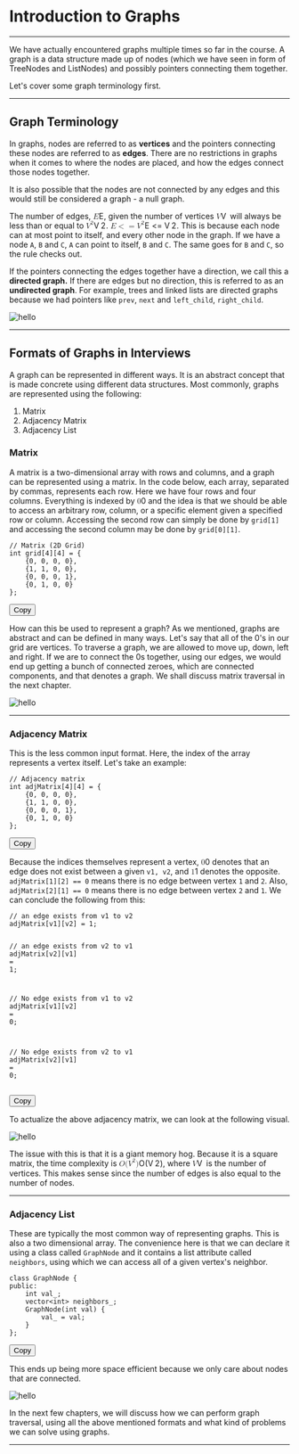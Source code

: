 <div class="my-div"><h1 id="introduction-to-graphs">Introduction to Graphs</h1>
<hr>
<p>We have actually encountered graphs multiple times so far in the course. A graph is a data structure made up of nodes (which we have seen in form of TreeNodes and ListNodes) and possibly pointers connecting them together.</p>
<p>Let's cover some graph terminology first.</p>
<hr>
<h2 id="graph-terminology">Graph Terminology</h2>
<p>In graphs, nodes are referred to as <strong>vertices</strong> and the pointers connecting these nodes are referred to as <strong>edges</strong>. There are no restrictions in graphs when it comes to where the nodes are placed, and how the edges connect those nodes together.</p>
<p>It is also possible that the nodes are not connected by any edges and this would still be considered a graph - a null graph.</p>
<p>The number of edges, <span class="katex"><span class="katex-mathml"><math xmlns="http://www.w3.org/1998/Math/MathML"><semantics><mrow><mi>E</mi></mrow><annotation encoding="application/x-tex">E</annotation></semantics></math></span><span class="katex-html" aria-hidden="true"><span class="base"><span class="strut" style="height:0.6833em;"></span><span class="mord mathnormal" style="margin-right:0.05764em;">E</span></span></span></span>, given the number of vertices <span class="katex"><span class="katex-mathml"><math xmlns="http://www.w3.org/1998/Math/MathML"><semantics><mrow><mi>V</mi></mrow><annotation encoding="application/x-tex">V</annotation></semantics></math></span><span class="katex-html" aria-hidden="true"><span class="base"><span class="strut" style="height:0.6833em;"></span><span class="mord mathnormal" style="margin-right:0.22222em;">V</span></span></span></span> will always be less than or equal to <span class="katex"><span class="katex-mathml"><math xmlns="http://www.w3.org/1998/Math/MathML"><semantics><mrow><msup><mi>V</mi><mn>2</mn></msup></mrow><annotation encoding="application/x-tex">V^2</annotation></semantics></math></span><span class="katex-html" aria-hidden="true"><span class="base"><span class="strut" style="height:0.8141em;"></span><span class="mord"><span class="mord mathnormal" style="margin-right:0.22222em;">V</span><span class="msupsub"><span class="vlist-t"><span class="vlist-r"><span class="vlist" style="height:0.8141em;"><span style="top:-3.063em;margin-right:0.05em;"><span class="pstrut" style="height:2.7em;"></span><span class="sizing reset-size6 size3 mtight"><span class="mord mtight">2</span></span></span></span></span></span></span></span></span></span></span>. <span class="katex"><span class="katex-mathml"><math xmlns="http://www.w3.org/1998/Math/MathML"><semantics><mrow><mi>E</mi><mo>&lt;</mo><mo>=</mo><msup><mi>V</mi><mn>2</mn></msup></mrow><annotation encoding="application/x-tex">E &lt;= V^2</annotation></semantics></math></span><span class="katex-html" aria-hidden="true"><span class="base"><span class="strut" style="height:0.7224em;vertical-align:-0.0391em;"></span><span class="mord mathnormal" style="margin-right:0.05764em;">E</span><span class="mspace" style="margin-right:0.2778em;"></span><span class="mrel">&lt;=</span><span class="mspace" style="margin-right:0.2778em;"></span></span><span class="base"><span class="strut" style="height:0.8141em;"></span><span class="mord"><span class="mord mathnormal" style="margin-right:0.22222em;">V</span><span class="msupsub"><span class="vlist-t"><span class="vlist-r"><span class="vlist" style="height:0.8141em;"><span style="top:-3.063em;margin-right:0.05em;"><span class="pstrut" style="height:2.7em;"></span><span class="sizing reset-size6 size3 mtight"><span class="mord mtight">2</span></span></span></span></span></span></span></span></span></span></span>. This is because each node can at most point to itself, and every other node in the graph. If we have a node <code class="hljs language-css">A</code>, <code class="hljs language-css">B</code> and <code class="hljs language-ebnf">C</code>, <code class="hljs language-css">A</code> can point to itself, <code class="hljs language-css">B</code> and <code class="hljs language-ebnf">C</code>. The same goes for <code class="hljs language-css">B</code> and <code class="hljs language-ebnf">C</code>, so the rule checks out.</p>
<p>If the pointers connecting the edges together have a direction, we call this a <strong>directed graph.</strong> If there are edges but no direction, this is referred to as an <strong>undirected graph</strong>. For example, trees and linked lists are directed graphs because we had pointers like <code class="hljs language-ebnf">prev</code>, <code class="hljs language-python"><span class="token builtin">next</span></code> and <code class="hljs language-ebnf">left_child</code>, <code class="hljs language-ebnf">right_child</code>.</p>
<p><img src="https://imagedelivery.net/CLfkmk9Wzy8_9HRyug4EVA/74daad67-5e27-476e-af6b-291ab5b80400/sharpen=1" alt="hello"></p>
<hr>
<h2 id="formats-of-graphs-in-interviews">Formats of Graphs in Interviews</h2>
<p>A graph can be represented in different ways. It is an abstract concept that is made concrete using different data structures. Most commonly, graphs are represented using the following:</p>
<ol>
<li>Matrix</li>
<li>Adjacency Matrix</li>
<li>Adjacency List</li>
</ol>
<h3 id="matrix">Matrix</h3>
<p>A matrix is a two-dimensional array with rows and columns, and a graph can be represented using a matrix. In the code below, each array, separated by commas, represents each row. Here we have four rows and four columns. Everything is indexed by <span class="katex"><span class="katex-mathml"><math xmlns="http://www.w3.org/1998/Math/MathML"><semantics><mrow><mn>0</mn></mrow><annotation encoding="application/x-tex">0</annotation></semantics></math></span><span class="katex-html" aria-hidden="true"><span class="base"><span class="strut" style="height:0.6444em;"></span><span class="mord">0</span></span></span></span> and the idea is that we should be able to access an arbitrary row, column, or a specific element given a specified row or column. Accessing the second row can simply be done by <code class="hljs language-css">grid[1]</code> and accessing the second column may be done by <code class="hljs language-css">grid[0][1]</code>.</p>
<div class="code-toolbar"><pre class="language-cpp" tabindex="0"><code class="hljs language-cpp"><span class="token comment">// Matrix (2D Grid)</span>
<span class="token keyword">int</span> grid<span class="token punctuation">[</span><span class="token number">4</span><span class="token punctuation">]</span><span class="token punctuation">[</span><span class="token number">4</span><span class="token punctuation">]</span> <span class="token operator">=</span> <span class="token punctuation">{</span>
    <span class="token punctuation">{</span><span class="token number">0</span><span class="token punctuation">,</span> <span class="token number">0</span><span class="token punctuation">,</span> <span class="token number">0</span><span class="token punctuation">,</span> <span class="token number">0</span><span class="token punctuation">}</span><span class="token punctuation">,</span>
    <span class="token punctuation">{</span><span class="token number">1</span><span class="token punctuation">,</span> <span class="token number">1</span><span class="token punctuation">,</span> <span class="token number">0</span><span class="token punctuation">,</span> <span class="token number">0</span><span class="token punctuation">}</span><span class="token punctuation">,</span>
    <span class="token punctuation">{</span><span class="token number">0</span><span class="token punctuation">,</span> <span class="token number">0</span><span class="token punctuation">,</span> <span class="token number">0</span><span class="token punctuation">,</span> <span class="token number">1</span><span class="token punctuation">}</span><span class="token punctuation">,</span>
    <span class="token punctuation">{</span><span class="token number">0</span><span class="token punctuation">,</span> <span class="token number">1</span><span class="token punctuation">,</span> <span class="token number">0</span><span class="token punctuation">,</span> <span class="token number">0</span><span class="token punctuation">}</span>
<span class="token punctuation">}</span><span class="token punctuation">;</span>
</code></pre><div class="toolbar"><div class="toolbar-item"><button class="copy-to-clipboard-button" type="button" data-copy-state="copy"><span>Copy</span></button></div></div></div>
<p>How can this be used to represent a graph? As we mentioned, graphs are abstract and can be defined in many ways. Let's say that all of the 0's in our grid are vertices. To traverse a graph, we are allowed to move up, down, left and right. If we are to connect the 0s together, using our edges, we would end up getting a bunch of connected zeroes, which are connected components, and that denotes a graph. We shall discuss matrix traversal in the next chapter.</p>
<p><img src="https://imagedelivery.net/CLfkmk9Wzy8_9HRyug4EVA/f3c04f37-7656-4836-f263-3ae19258c100/sharpen=1" alt="hello"></p>
<hr>
<h3 id="adjacency-matrix">Adjacency Matrix</h3>
<p>This is the less common input format. Here, the index of the array represents a vertex itself. Let's take an example:</p>
<div class="code-toolbar"><pre class="language-cpp" tabindex="0"><code class="hljs language-cpp"><span class="token comment">// Adjacency matrix</span>
<span class="token keyword">int</span> adjMatrix<span class="token punctuation">[</span><span class="token number">4</span><span class="token punctuation">]</span><span class="token punctuation">[</span><span class="token number">4</span><span class="token punctuation">]</span> <span class="token operator">=</span> <span class="token punctuation">{</span>
    <span class="token punctuation">{</span><span class="token number">0</span><span class="token punctuation">,</span> <span class="token number">0</span><span class="token punctuation">,</span> <span class="token number">0</span><span class="token punctuation">,</span> <span class="token number">0</span><span class="token punctuation">}</span><span class="token punctuation">,</span>
    <span class="token punctuation">{</span><span class="token number">1</span><span class="token punctuation">,</span> <span class="token number">1</span><span class="token punctuation">,</span> <span class="token number">0</span><span class="token punctuation">,</span> <span class="token number">0</span><span class="token punctuation">}</span><span class="token punctuation">,</span>
    <span class="token punctuation">{</span><span class="token number">0</span><span class="token punctuation">,</span> <span class="token number">0</span><span class="token punctuation">,</span> <span class="token number">0</span><span class="token punctuation">,</span> <span class="token number">1</span><span class="token punctuation">}</span><span class="token punctuation">,</span>
    <span class="token punctuation">{</span><span class="token number">0</span><span class="token punctuation">,</span> <span class="token number">1</span><span class="token punctuation">,</span> <span class="token number">0</span><span class="token punctuation">,</span> <span class="token number">0</span><span class="token punctuation">}</span>
<span class="token punctuation">}</span><span class="token punctuation">;</span>
</code></pre><div class="toolbar"><div class="toolbar-item"><button class="copy-to-clipboard-button" type="button" data-copy-state="copy"><span>Copy</span></button></div></div></div>
<p>Because the indices themselves represent a vertex, <span class="katex"><span class="katex-mathml"><math xmlns="http://www.w3.org/1998/Math/MathML"><semantics><mrow><mn>0</mn></mrow><annotation encoding="application/x-tex">0</annotation></semantics></math></span><span class="katex-html" aria-hidden="true"><span class="base"><span class="strut" style="height:0.6444em;"></span><span class="mord">0</span></span></span></span> denotes that an edge does not exist between a given <code class="hljs language-smali">v1, v2</code>, and <span class="katex"><span class="katex-mathml"><math xmlns="http://www.w3.org/1998/Math/MathML"><semantics><mrow><mn>1</mn></mrow><annotation encoding="application/x-tex">1</annotation></semantics></math></span><span class="katex-html" aria-hidden="true"><span class="base"><span class="strut" style="height:0.6444em;"></span><span class="mord">1</span></span></span></span> denotes the opposite. <code class="hljs language-apache">adjMatrix[1][2] == 0</code> means there is no edge between vertex <code class="hljs language-undefined">1</code> and <code class="hljs language-undefined">2</code>. Also, <code class="hljs language-apache">adjMatrix[2][1] == 0</code> means there is no edge between vertex <code class="hljs language-undefined">2</code> and <code class="hljs language-undefined">1</code>. We can conclude the following from this:</p>
<div class="code-toolbar"><pre class="language-cpp" tabindex="0"><code class="hljs language-cpp"><span class="token comment">// an edge exists from v1 to v2</span>
adjMatrix<span class="token punctuation">[</span>v1<span class="token punctuation">]</span><span class="token punctuation">[</span>v2<span class="token punctuation">]</span> <span class="token operator">=</span> <span class="token number">1</span><span class="token punctuation">;</span>

<span class="token comment">// an edge exists from v2 to v1</span>
adjMatrix<span class="token punctuation">[</span>v2<span class="token punctuation">]</span><span class="token punctuation">[</span>v1<span class="token punctuation">]</span> <span class="token operator">=</span> <span class="token number">1</span><span class="token punctuation">;</span>

<span class="token comment">// No edge exists from v1 to v2</span>
adjMatrix<span class="token punctuation">[</span>v1<span class="token punctuation">]</span><span class="token punctuation">[</span>v2<span class="token punctuation">]</span> <span class="token operator">=</span> <span class="token number">0</span><span class="token punctuation">;</span>

<span class="token comment">// No edge exists from v2 to v1</span>
adjMatrix<span class="token punctuation">[</span>v2<span class="token punctuation">]</span><span class="token punctuation">[</span>v1<span class="token punctuation">]</span> <span class="token operator">=</span> <span class="token number">0</span><span class="token punctuation">;</span>
</code></pre><div class="toolbar"><div class="toolbar-item"><button class="copy-to-clipboard-button" type="button" data-copy-state="copy"><span>Copy</span></button></div></div></div>
<p>To actualize the above adjacency matrix, we can look at the following visual.</p>
<p><img src="https://imagedelivery.net/CLfkmk9Wzy8_9HRyug4EVA/02f2aedd-88d5-461d-9fdd-0bffc2e81400/sharpen=1" alt="hello"></p>
<p>The issue with this is that it is a giant memory hog. Because it is a square matrix, the time complexity is <span class="katex"><span class="katex-mathml"><math xmlns="http://www.w3.org/1998/Math/MathML"><semantics><mrow><mi>O</mi><mo stretchy="false">(</mo><msup><mi>V</mi><mn>2</mn></msup><mo stretchy="false">)</mo></mrow><annotation encoding="application/x-tex">O(V^2)</annotation></semantics></math></span><span class="katex-html" aria-hidden="true"><span class="base"><span class="strut" style="height:1.0641em;vertical-align:-0.25em;"></span><span class="mord mathnormal" style="margin-right:0.02778em;">O</span><span class="mopen">(</span><span class="mord"><span class="mord mathnormal" style="margin-right:0.22222em;">V</span><span class="msupsub"><span class="vlist-t"><span class="vlist-r"><span class="vlist" style="height:0.8141em;"><span style="top:-3.063em;margin-right:0.05em;"><span class="pstrut" style="height:2.7em;"></span><span class="sizing reset-size6 size3 mtight"><span class="mord mtight">2</span></span></span></span></span></span></span></span><span class="mclose">)</span></span></span></span>, where <span class="katex"><span class="katex-mathml"><math xmlns="http://www.w3.org/1998/Math/MathML"><semantics><mrow><mi>V</mi></mrow><annotation encoding="application/x-tex">V</annotation></semantics></math></span><span class="katex-html" aria-hidden="true"><span class="base"><span class="strut" style="height:0.6833em;"></span><span class="mord mathnormal" style="margin-right:0.22222em;">V</span></span></span></span> is the number of vertices. This makes sense since the number of edges is also equal to the number of nodes.</p>
<hr>
<h3 id="adjacency-list">Adjacency List</h3>
<p>These are typically the most common way of representing graphs. This is also a two dimensional array. The convenience here is that we can declare it using a class called <code class="hljs language-ebnf">GraphNode</code> and it contains a list attribute called <code class="hljs language-ebnf">neighbors</code>, using which we can access all of a given vertex's neighbor.</p>
<div class="code-toolbar"><pre class="language-cpp" tabindex="0"><code class="hljs language-cpp"><span class="token keyword">class</span> <span class="token class-name">GraphNode</span> <span class="token punctuation">{</span>
<span class="token keyword">public</span><span class="token operator">:</span>
    <span class="token keyword">int</span> val_<span class="token punctuation">;</span>
    vector<span class="token operator">&lt;</span><span class="token keyword">int</span><span class="token operator">&gt;</span> neighbors_<span class="token punctuation">;</span>
    <span class="token function">GraphNode</span><span class="token punctuation">(</span><span class="token keyword">int</span> val<span class="token punctuation">)</span> <span class="token punctuation">{</span>
        val_ <span class="token operator">=</span> val<span class="token punctuation">;</span>
    <span class="token punctuation">}</span>
<span class="token punctuation">}</span><span class="token punctuation">;</span>
</code></pre><div class="toolbar"><div class="toolbar-item"><button class="copy-to-clipboard-button" type="button" data-copy-state="copy"><span>Copy</span></button></div></div></div>
<p>This ends up being more space efficient because we only care about nodes that are connected.</p>
<p><img src="https://imagedelivery.net/CLfkmk9Wzy8_9HRyug4EVA/85b20b68-357a-4a6d-7c7a-e09256693200/sharpen=1" alt="hello"></p>
<p>In the next few chapters, we will discuss how we can perform graph traversal, using all the above mentioned formats and what kind of problems we can solve using graphs.</p>
<hr>
</div>